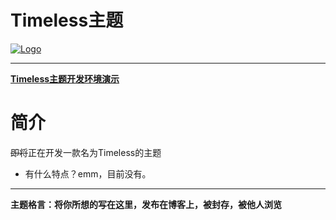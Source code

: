 # Timeless主题
[![Logo](https://s3.uuu.ovh/imgs/2022/12/08/bb62af770ed5336e.png "Logo")](https://s3.uuu.ovh/imgs/2022/12/08/bb62af770ed5336e.png "Logo")

------------


**[Timeless主题开发环境演示](https://ttfdat.return2017.top/ "Timeless主题开发环境演示")**

# 简介
<s>即将</s>正在开发一款名为Timeless的主题
- 有什么特点？emm，目前没有。

------------


**主题格言：将你所想的写在这里，发布在博客上，被封存，被他人浏览**

